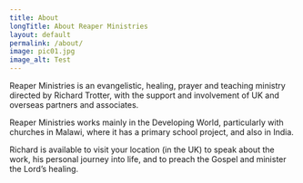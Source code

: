 ```yaml
---
title: About
longTitle: About Reaper Ministries
layout: default
permalink: /about/
image: pic01.jpg
image_alt: Test
---
```

Reaper Ministries is an evangelistic, healing, prayer and teaching ministry directed by Richard Trotter, with the support and involvement of UK and overseas partners and associates.

Reaper Ministries works mainly in the Developing World, particularly with churches in Malawi, where it has a primary school project, and also in India.

Richard is available to visit your location (in the UK)  to speak about the work, his personal journey into life, and to preach the Gospel and minister the Lord’s healing.